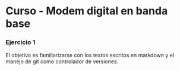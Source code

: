 # Curso - Modem digital en banda base
### Ejercicio 1
El objetivo es familiarizarse con los textos escritos en markdown y el manejo de git como controlador de versiones.  
